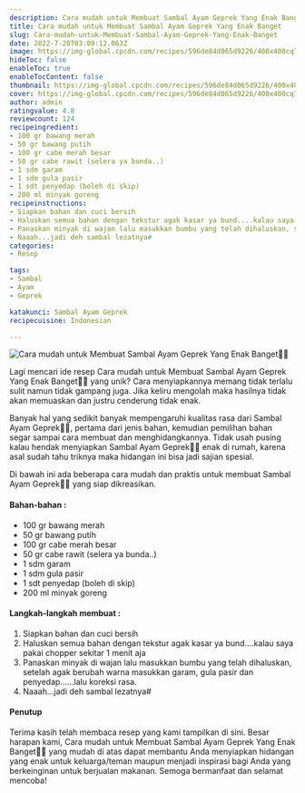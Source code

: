 ```yaml
---
description: Cara mudah untuk Membuat Sambal Ayam Geprek Yang Enak Banget"
title: Cara mudah untuk Membuat Sambal Ayam Geprek Yang Enak Banget
slug: Cara-mudah-untuk-Membuat-Sambal-Ayam-Geprek-Yang-Enak-Banget
date: 2022-7-20T03:09:12.063Z
image: https://img-global.cpcdn.com/recipes/596de84d065d9226/400x400cq70/photo.jpg
hideToc: false
enableToc: true
enableTocContent: false
thumbnail: https://img-global.cpcdn.com/recipes/596de84d065d9226/400x400cq70/photo.jpg
cover: https://img-global.cpcdn.com/recipes/596de84d065d9226/400x400cq70/photo.jpg
author: admin
ratingvalue: 4.8
reviewcount: 124
recipeingredient:
- 100 gr bawang merah
- 50 gr bawang putih
- 100 gr cabe merah besar
- 50 gr cabe rawit (selera ya bunda..)
- 1 sdm garam
- 1 sdm gula pasir
- 1 sdt penyedap (boleh di skip)
- 200 ml minyak goreng
recipeinstructions:
- Siapkan bahan dan cuci bersih
- Haluskan semua bahan dengan tekstur agak kasar ya bund....kalau saya pakai chopper sekitar 1 menit aja
- Panaskan minyak di wajan lalu masukkan bumbu yang telah dihaluskan, setelah agak berubah warna masukkan garam, gula pasir dan penyedap......lalu koreksi rasa.
- Naaah...jadi deh sambal lezatnya#
categories:
- Resep

tags:
- Sambal
- Ayam
- Geprek

katakunci: Sambal Ayam Geprek
recipecuisine: Indonesian

---
```


![Cara mudah untuk Membuat Sambal Ayam Geprek Yang Enak Banget👩‍🍳](https://img-global.cpcdn.com/recipes/596de84d065d9226/400x400cq70/photo.jpg)

Lagi mencari ide resep Cara mudah untuk Membuat Sambal Ayam Geprek Yang Enak Banget👩‍🍳 yang unik? Cara menyiapkannya memang tidak terlalu sulit namun tidak gampang juga. Jika keliru mengolah maka hasilnya tidak akan memuaskan dan justru cenderung tidak enak.

Banyak hal yang sedikit banyak mempengaruhi kualitas rasa dari Sambal Ayam Geprek👩‍🍳, pertama dari jenis bahan, kemudian pemilihan bahan segar sampai cara membuat dan menghidangkannya. Tidak usah pusing kalau hendak menyiapkan Sambal Ayam Geprek👩‍🍳 enak di rumah, karena asal sudah tahu triknya maka hidangan ini bisa jadi sajian spesial.

Di bawah ini ada beberapa cara mudah dan praktis untuk membuat Sambal Ayam Geprek👩‍🍳 yang siap dikreasikan.

<!--inarticleads1-->

#### Bahan-bahan :

- 100 gr bawang merah
- 50 gr bawang putih
- 100 gr cabe merah besar
- 50 gr cabe rawit (selera ya bunda..)
- 1 sdm garam
- 1 sdm gula pasir
- 1 sdt penyedap (boleh di skip)
- 200 ml minyak goreng

<!--inarticleads2-->

#### Langkah-langkah membuat :

1. Siapkan bahan dan cuci bersih
1. Haluskan semua bahan dengan tekstur agak kasar ya bund....kalau saya pakai chopper sekitar 1 menit aja
1. Panaskan minyak di wajan lalu masukkan bumbu yang telah dihaluskan, setelah agak berubah warna masukkan garam, gula pasir dan penyedap......lalu koreksi rasa.
1. Naaah...jadi deh sambal lezatnya#

#### Penutup

Terima kasih telah membaca resep yang kami tampilkan di sini. Besar harapan kami, Cara mudah untuk Membuat Sambal Ayam Geprek Yang Enak Banget👩‍🍳 yang mudah di atas dapat membantu Anda menyiapkan hidangan yang enak untuk keluarga/teman maupun menjadi inspirasi bagi Anda yang berkeinginan untuk berjualan makanan. Semoga bermanfaat dan selamat mencoba!